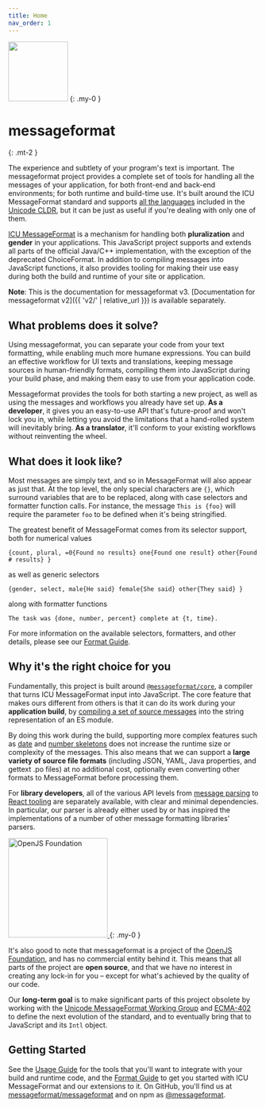 ```yaml
---
title: Home
nav_order: 1
---
```


<img class="float-right mb-4 ml-4" width="120" height="120" src="{{ 'logo/messageformat.svg' | relative_url }}">
{: .my-0 }

<!-- prettier-ignore-start -->
# messageformat
{: .mt-2 }
<!-- prettier-ignore-end -->

The experience and subtlety of your program's text is important.
The messageformat project provides a complete set of tools for handling all the messages of your application, for both front-end and back-end environments; for both runtime and build-time use.
It's built around the ICU MessageFormat standard and supports [all the languages](http://www.unicode.org/cldr/charts/latest/supplemental/language_plural_rules.html) included in the [Unicode CLDR](http://cldr.unicode.org/), but it can be just as useful if you're dealing with only one of them.

[ICU MessageFormat](https://unicode-org.github.io/icu/userguide/format_parse/messages/) is a mechanism for handling both **pluralization** and **gender** in your applications.
This JavaScript project supports and extends all parts of the official Java/C++ implementation, with the exception of the deprecated ChoiceFormat.
In addition to compiling messages into JavaScript functions, it also provides tooling for making their use easy during both the build and runtime of your site or application.

**Note**: This is the documentation for messageformat v3. [Documentation for messageformat v2]({{ 'v2/' | relative_url }}) is available separately.

## What problems does it solve?

Using messageformat, you can separate your code from your text formatting, while enabling much more humane expressions.
You can build an effective workflow for UI texts and translations, keeping message sources in human-friendly formats, compiling them into JavaScript during your build phase, and making them easy to use from your application code.

Messageformat provides the tools for both starting a new project, as well as using the messages and workflows you already have set up.
**As a developer**, it gives you an easy-to-use API that's future-proof and won't lock you in, while letting you avoid the limitations that a hand-rolled system will inevitably bring.
**As a translator**, it'll conform to your existing workflows without reinventing the wheel.

## What does it look like?

Most messages are simply text, and so in MessageFormat will also appear as just that.
At the top level, the only special characters are `{}`, which surround variables that are to be replaced, along with case selectors and formatter function calls.
For instance, the message `This is {foo}` will require the parameter `foo` to be defined when it's being stringified.

The greatest benefit of MessageFormat comes from its selector support, both for numerical values

```
{count, plural, =0{Found no results} one{Found one result} other{Found # results} }
```

as well as generic selectors

```
{gender, select, male{He said} female{She said} other{They said} }
```

along with formatter functions

```
The task was {done, number, percent} complete at {t, time}.
```

For more information on the available selectors, formatters, and other details, please see our [Format Guide](guide.md).

## Why it's the right choice for you

Fundamentally, this project is built around [`@messageformat/core`](api/core.md), a compiler that turns ICU MessageFormat input into JavaScript.
The core feature that makes ours different from others is that it can do its work during your **application build**, by [compiling a set of source messages](api/core.compilemodule.md) into the string representation of an ES module.

By doing this work during the build, supporting more complex features such as [date](api/date-skeleton.md) and [number skeletons](api/number-skeleton.md) does not increase the runtime size or complexity of the messages.
This also means that we can support a **large variety of source file formats** (including JSON, YAML, Java properties, and gettext .po files) at no additional cost, optionally even converting other formats to MessageFormat before processing them.

For **library developers**, all of the various API levels from [message parsing](api/parser.md) to [React tooling](api/react.md) are separately available, with clear and minimal dependencies.
In particular, our parser is already either used by or has inspired the implementations of a number of other message formatting libraries' parsers.

<a class="float-right ml-4 my-1" href="https://openjsf.org">
<img width=200 alt="OpenJS Foundation" src="{{ 'logo/openjsf.svg' | relative_url }}" />
</a>
{: .my-0 }

It's also good to note that messageformat is a project of the [OpenJS Foundation](https://openjsf.org), and has no commercial entity behind it.
This means that all parts of the project are **open source**, and that we have no interest in creating any lock-in for you – except for what's achieved by the quality of our code.

Our **long-term goal** is to make significant parts of this project obsolete by working with the [Unicode MessageFormat Working Group](https://github.com/unicode-org/message-format-wg) and [ECMA-402](https://github.com/tc39/ecma402) to define the next evolution of the standard, and to eventually bring that to JavaScript and its `Intl` object.

## Getting Started

See the [Usage Guide](use.md) for the tools that you'll want to integrate with your build and runtime code, and the [Format Guide](guide.md) to get you started with ICU MessageFormat and our extensions to it.
On GitHub, you'll find us at [messageformat/messageformat](https://github.com/messageformat/messageformat) and on npm as [@messageformat](https://www.npmjs.com/org/messageformat).
